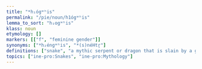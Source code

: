 ```yaml
---
title: "*h₁ógʷʰis"
permalink: "/pie/noun/h1ógʷʰis"
lemma_to_sort: "h₁ogʷʰis"
klass: noun
etymology: []
markers: [["f", "feminine gender"]]
synonyms: ["*h₂éngʷʰis", "*(s)néHtr̥"]
definitions: ["snake", "a mythic serpent or dragon that is slain by a great hero in Indo-European mythology *(ís) h₁ógʷʰim gʷʰent ― he killed the serpent (literally", "“(he) [the] serpent [he] killed”)"]
topics: ["ine-pro:Snakes", "ine-pro:Mythology"]
---
```

